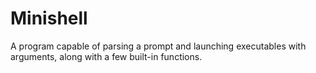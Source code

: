 # Minishell
A program capable of parsing a prompt and launching executables with arguments, along with a few built-in functions.
